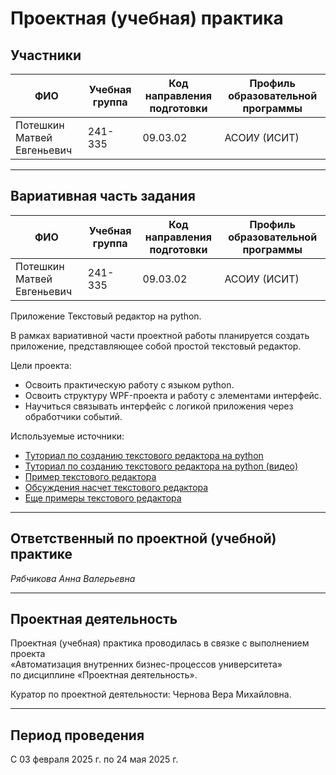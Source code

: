 # Проектная (учебная) практика

## Участники

| ФИО                                | Учебная группа | Код направления подготовки  | Профиль образовательной программы                  |
|------------------------------------|----------------|-----------------------------|----------------------------------------------------|
| Потешкин Матвей Евгеньевич         | 241-335        | 09.03.02                    | АСОИУ (ИСИТ)                                       |


---

## Вариативная часть задания
| ФИО                                | Учебная группа | Код направления подготовки  | Профиль образовательной программы                  |
|------------------------------------|----------------|-----------------------------|----------------------------------------------------|
| Потешкин Матвей Евгеньевич         | 241-335        | 09.03.02                    | АСОИУ (ИСИТ)                                       |

Приложение Текстовый редактор на python.

В рамках вариативной части проектной работы планируется создать приложение, представляющее собой простой текстовый редактор. 


Цели проекта:
- Освоить практическую работу с языком python.
- Освоить структуру WPF-проекта и работу с элементами интерфейс.
- Научиться связывать интерфейс с логикой приложения через обработчики событий.

Используемые источники:

- [Туториал по созданию текстового редактора на python](http://instructables.com/Create-a-Simple-Python-Text-Editor/)
- [Туториал по созданию текстового редактора на python (видео)](https://learn.microsoft.com/ru-ru/dotnet/desktop/wpf/xaml/)
- [Пример текстового редактора](https://ya.zerocoder.ru/pgt-sobstvennyj-tekstovyj-redaktor-na-python-delaem-krasivo/)
- [Обсуждения насчет текстового редактора](https://www.reddit.com/r/Python/comments/ptpkbz/a_text_editor_in_python/?tl=ru)
- [Еще примеры текстового редактора](https://sergsergius.ru/%D0%BF%D1%80%D0%BE%D1%81%D1%82%D0%BE%D0%B9-%D0%BA%D1%80%D0%B0%D1%81%D0%B8%D0%B2%D1%8B%D0%B9-%D1%82%D0%B5%D0%BA%D1%81%D1%82%D0%BE%D0%B2%D1%8B%D0%B9-%D1%80%D0%B5%D0%B4%D0%B0%D0%BA%D1%82%D0%BE%D1%80/)

---

## Ответственный по проектной (учебной) практике

*Рябчикова Анна Валерьевна*

---

## Проектная деятельность

Проектная (учебная) практика проводилась в связке с выполнением проекта  
«Автоматизация внутренних бизнес-процессов университета»  
по дисциплине «Проектная деятельность».

Куратор по проектной деятельности: Чернова Вера Михайловна.

---

## Период проведения

С 03 февраля 2025 г. по 24 мая 2025 г.
